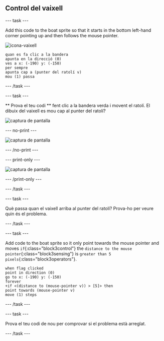 ## Control del vaixell

\--- task \---

Add this code to the boat sprite so that it starts in the bottom left-hand corner pointing up and then follows the mouse pointer.

![icona-vaixell](images/boat_resize.png)

```blocks3
quan es fa clic a la bandera
apunta en la direcció (0)
ves a x: (-190) y: (-150)
per sempre
apunta cap a (punter del ratolí v)
mou (1) passa
```

\--- /task \---

\--- task \---

** Prova el teu codi ** fent clic a la bandera verda i movent el ratolí. El dibuix del vaixell es mou cap al punter del ratolí?

![captura de pantalla](images/boat-mouse.png)

\--- no-print \---

![captura de pantalla](images/boat-pointer-test-anim.gif)

\--- /no-print \---

\--- print-only \---

![captura de pantalla](images/boat-pointer-test-anim.png)

\--- /print-only \---

\--- /task \---

\--- task \---

Què passa quan el vaixell arriba al punter del ratolí? Prova-ho per veure quin és el problema.

\--- /task \---

\--- task \---

Add code to the boat sprite so it only point towards the mouse pointer and moves `if`{:class="block3control"} the `distance to the mouse pointer`{:class="block3sensing"} is `greater than 5 pixels`{:class="block3operators"}.

```blocks3
when flag clicked
point in direction (0)
go to x: (-190) y: (-150)
forever
+if <(distance to (mouse-pointer v)) > [5]> then
point towards (mouse-pointer v)
move (1) steps
```

\--- /task \---

\--- task \---

Prova el teu codi de nou per comprovar si el problema està arreglat.

\--- /task \---